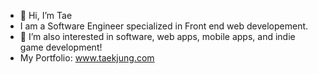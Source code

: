 - 👋 Hi, I’m Tae
- I am a Software Engineer specialized in Front end web developement.
- 👀 I’m also interested in software, web apps, mobile apps, and indie game development!
- My Portfolio: www.taekjung.com


<!---
jung8821/jung8821 is a ✨ special ✨ repository because its `README.md` (this file) appears on your GitHub profile.
You can click the Preview link to take a look at your changes.
--->
